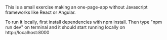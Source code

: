 This is a small exercise making an one-page-app without Javascript frameworks like React or Angular.

To run it locally, first install dependencies with npm install. Then type "npm run dev" on terminal and it should start running locally on http://localhost:8000
